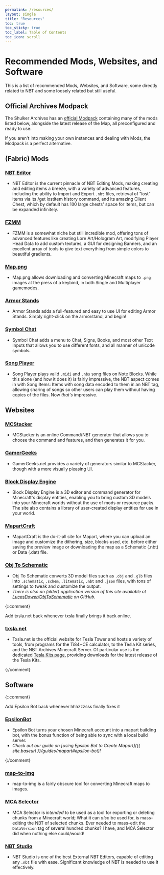 ```yaml
---
permalink: /resources/
layout: single
title: "Resources"
toc: true
toc_sticky: true
toc_label: Table of Contents
toc_icon: scroll
---
```


<style>
#page-title{
text-align: center;
}
article.page {
  float: left;
  width: 100%;
}
.toc__menu li ul li ul > li a {
  padding-left: 2.5rem;
}

.toc__menu li ul li ul li ul > li a {
  padding-left: 3rem;
}

.toc__menu li ul li ul li ul li ul > li a {
  padding-left: 3.5rem;
}
</style>

# Recommended Mods, Websites, and Software
This is a list of recommended Mods, Websites, and Software, some directly related to NBT and some loosely related but still useful.

## Official Archives Modpack
The Shulker Archives has an [official Modpack](https://modrinth.com/modpack/the-shulker-archives) containing many of the mods listed below, alongside the latest release of the Map, all preconfigured and ready to use. 

If you aren't into making your own instances and dealing with Mods, the Modpack is a perfect alternative.

## (Fabric) Mods
### [NBT Editor](https://modrinth.com/mod/nbt-editor)
  - NBT Editor is the current pinnacle of NBT Editing Mods, making creating and editing items a breeze, with a variety of advanced features, including the ability to Import and Export `.nbt` files, retrieval of "lost" items via its /get lostitem history command, and its amazing Client Chest, which by default has 100 large chests' space for items, but can be expanded infinitely.

### [FZMM](https://modrinth.com/mod/FZMM)
  - FZMM is a somewhat niche but still incredible mod, offering tons of advanced features like creating Lore Art/Hologram Art, modifying Player Head Data to add custom textures, a GUI for designing Banners, and an excellent array of tools to give text everything from simple colors to beautiful gradients.

### [Map.png](https://modrinth.com/mod/map.png)
  - Map.png allows downloading and converting Minecraft maps to `.png` images at the press of a keybind, in both Single and Multiplayer gamemodes.

### [Armor Stands](https://modrinth.com/mod/armor-stands)
- Armor Stands adds a full-featured and easy to use UI for editing Armor Stands. Simply right-click on the armorstand, and begin!

### [Symbol Chat](https://modrinth.com/mod/symbol-chat)
- Symbol Chat adds a menu to Chat, Signs, Books, and most other Text Inputs that allows you to use different fonts, and all manner of unicode symbols.

### [Song Player](https://modrinth.com/mod/songplayer)
  - Song Player plays valid `.midi` and `.nbs` song files on Note Blocks. While this alone (and how it does it) is fairly impressive, the NBT aspect comes in with Song Items: Items with song data encoded to them in an NBT tag, allowing sharing of songs so other users can play them without having copies of the files. Now *that's* impressive.

## Websites
### [MCStacker](https://mcstacker.net/)
- MCStacker is an online Command/NBT generator that allows you to choose the command and features, and then generates it for you.

### [GamerGeeks](https://www.gamergeeks.net/apps/minecraft/)
- GamerGeeks.net provides a variety of generators similar to MCStacker, though with a more visually pleasing UI.

### [Block Display Engine](https://block-display.com/)
  - Block Display Engine is a 3D editor and command generator for Minecraft's display entities, enabling you to bring custom 3D models into your Minecraft worlds without the use of mods or resource packs. The site also contains a library of user-created display entities for use in your world.

### [MapartCraft](https://rebane2001.com/mapartcraft/)
  - MapartCraft is the do-it-all site for Mapart, where you can upload an image and customize the dithering, size, blocks used, etc. before either saving the preview image or downloading the map as a Schematic (.nbt) or Data (.dat) file.

### [Obj To Schematic](https://objtoschematic.com/)
  - Obj To Schematic converts 3D model files such as `.obj` and `.glb` files into `.schematic`, `.schem`, `.litematic`, `.nbt` and `.json` files, with tons of settings to tweak and customize the output.
  - *There is also an (older) application version of this site available at [LucasDower/ObjToSchematic](https://github.com/LucasDower/ObjToSchematic) on GitHub.*

{::comment}

Add txsla.net back whenever txsla finally brings it back online.

### [txsla.net](http://www.txsla.net/)
  - Txsla.net is the official website for Tesla Tower and hosts a variety of tools, from programs for the Ti84+CE calculator, to the Tesla Kit series, and the NBT Archives Minecraft Server. Of particular use is the dedicated [Tesla Kits page](http://www.txsla.net/kit/kit.htm), providing downloads for the latest release of the Tesla Kits.

{:/comment}

## Software
{::comment}

Add Epsilon Bot back whenever hhhzzzsss finally fixes it

### [EpsilonBot](https://github.com/hhhzzzsss/EpsilonBot/)
  - Epsilon Bot turns your chosen Minecraft account into a mapart building bot, with the bonus function of being able to sync with a local build server.
  - *Check out our guide on [using Epsilon Bot to Create Mapart]({{ site.baseurl }}/guides/mapart#epsilon-bot)!*

{:/comment}

### [map-to-img](https://github.com/mircokroon/minecraft-maps-to-images/)
  - map-to-img is a fairly obscure tool for converting Minecraft maps to images.

### [MCA Selector](https://github.com/Querz/mcaselector)
  - MCA Selector is *intended* to be used as a tool for exporting or deleting chunks from a Minecraft world; What it can *also* be used for, is mass-editing the NBT of selected chunks. Ever needed to mass-edit the `DataVersion` tag of several hundred chunks? I have, and MCA Selector did when nothing else could/would!

### [NBT Studio](https://github.com/tryashtar/nbt-studio/)
  - NBT Studio is one of the best External NBT Editors, capable of editing any `.nbt` file with ease. Significant knowledge of NBT is needed to use it effectively.


